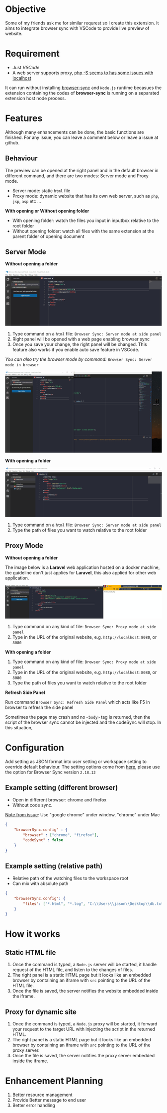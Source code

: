 # Objective

Some of my friends ask me for similar requrest so I create this extension. It aims to integrate browser sync with VSCode to provide live preview of website.

# Requirement

- Just *VSCode*
- A web server supports proxy, [php -S seems to has some issues with localhost](https://github.com/BrowserSync/browser-sync/issues/335)

It can run without installing [browser-sync](https://www.browsersync.io) and `Node.js` runtime becasues the extension containing the codes of **browser-sync** is running on a separated extension host node process.

# Features

 Although many enhancements can be done, the basic functions are finished. For any issue, you can leave a comment below or leave a issue at github. 

## Behaviour

The preview can be opened at the right panel and in the default browser in different command, and there are two modes: Server mode and Proxy mode.

- Server mode: static `html` file
- Proxy mode: dynamic website that has its own web server, such as `php`, `jsp`, `asp` etc ... 

**With opening or Without opening folder**

- With opening folder: watch the files you input in inputbox relative to the root folder
- Without opening folder: watch all files with the same extension at the parent folder of opening document

## Server Mode

**Without opening a folder**

![server open at panel](img/no_folder_html_panel.gif)

1. Type command on a `html` file: `Browser Sync: Server mode at side panel`
2. Right panel will be opened with a web page enabling browser sync
3. Once you save your change, the right panel will be changed. This feature also works if you enable auto save feature in VSCode.

*You can also try the browser mode by command:* `Browser Sync: Server mode in browser`

![server open at browser](img/no_folder_html_browser.gif)

**With opening a folder**

![server open at panel](img/has_folder_html_panel.gif)

1. Type command on a `html` file: `Browser Sync: Server mode at side panel`
2. Type the path of files you want to watch relative to the root folder

## Proxy Mode

**Without opening a folder**

The image below is a **Laravel** web application hosted on a docker machine, the guideline don't just applies for **Laravel**, this also applied for other web application.

![proxy open at browser](img/no_folder_php_browser.gif)

1. Type command on any kind of file: `Browser Sync: Proxy mode at side panel`
2. Type in the URL of the original website, e.g. `http://localhost:8080`, or `8080`

**With opening a folder**

1. Type command on any kind of file: `Browser Sync: Proxy mode at side panel`
2. Type in the URL of the original website, e.g. `http://localhost:8080`, or `8080`
3. Type the path of files you want to watch relative to the root folder

**Refresh Side Panel**

Run command `Browser Sync: Refresh Side Panel` which acts like F5 in browser to refresh the side panel

Sometimes the page may crash and no `<body>` tag is returned, then the script of the browser sync cannot be injected and the codeSync will stop. In this situation, 

# Configuration

Add setting as JSON format into user setting or workspace setting to override default behaviour. The setting options come from [here](https://www.browsersync.io/docs/options), please use the option for Browser Sync version `2.18.13`

## Example setting (different browser)
- Open in different browser: chrome and firefox
- Without code sync.

[Note from issue](https://github.com/Jasonlhy/VSCode-Browser-Sync/issues/1): Use "google chrome" under window, "chrome" under Mac

```json
{
    "browserSync.config" : {
        "browser" : ["chrome", "firefox"],
        "codeSync" : false
    }    
}
```

## Example setting (relative path)
- Relative path of the watching files to the workspace root
- Can mix with absolute path

```json
{
    "browserSync.config": {
        "files": ["*.html", "*.log", "C:\\Users\\jason\\Desktop\\db.txt"]
    }
}
```

# How it works

## Static HTML file

1. Once the command is typed, a `Node.js` server will be started, it handle request of the HTML file, and listen to the changes of files.
2. The right panel is a static HTML page but it looks like an embedded browser by containing an iframe with `src` pointing to the URL of the HTML file.
3. Once the file is saved, the server notifies the website embedded inside the iframe.

## Proxy for dynamic site

1. Once the command is typed, a `Node.js` proxy will be started, it forward your request to the target URL with injecting the script in the returned HTML.
2. The right panel is a static HTML page but it looks like an embedded browser by containing an iframe with `src` pointing to the URL of the proxy server.
3. Once the file is saved, the server notifies the proxy server embedded inside the iframe.

# Enhancement Planning

1. Better resource management
2. Provide Better message to end user
3. Better error handling